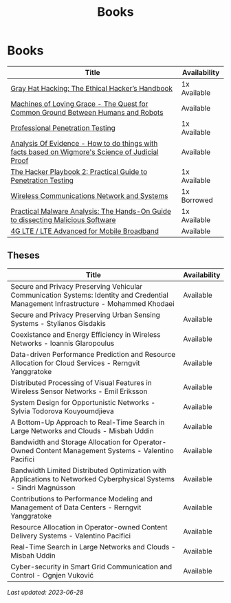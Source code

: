 ﻿---
title: Books
parent: Lab Equipment
has_children: false
nav_order: 4
---
# Books

 Title | Availability
------------- | -------------
[Gray Hat Hacking: The Ethical Hacker’s Handbook](<https://2.droppdf.com/files/LvkJi/gray-hat-hacking-the-ethical-hacker-s.pdf>) | 1x Available
[Machines of Loving Grace - The Quest for Common Ground Between Humans and Robots](<https://nse.digital/pages/lab-equipment/books.html>) | Available
[Professional Penetration Testing](<https://www.bokus.com/bok/9781597494250/professional-penetration-testing-bookcd-package/>) | 1x Available
[Analysis Of Evidence - How to do things with facts based on Wigmore's Science of Judicial Proof](<https://nse.digital/pages/lab-equipment/books.html>) | Available
[The Hacker Playbook 2: Practical Guide to Penetration Testing](<http://lepointdeau.fr/The Hacker Playbook 2 - Practical Guide To Penetration Testing By Peter Kim [Psycho.Killer] (1).pdf>) | 1x Available
[Wireless Communications Network and Systems](<https://www.springer.com/gp/book/9780306481901>) | 1x Borrowed
[Practical Malware Analysis: The Hands-On Guide to dissecting Malicious Software](<https://www.amazon.co.uk/Practical-Malware-Analysis-Hands-Dissecting/dp/1593272901>) | 1x Available
[4G LTE / LTE Advanced for Mobile Broadband](<https://dl.acm.org/citation.cfm?id=2613393>) | Available

## Theses

 Title | Availability
------------- | -------------
Secure and Privacy Preserving Vehicular Communication Systems: Identity and Credential Management Infrastructure - Mohammed Khodaei | Available
Secure and Privacy Preserving Urban Sensing Systems - Stylianos Gisdakis | Available
Coexistance and Energy Efficiency in Wireless Networks - Ioannis Glaropoulus | Available
Data-driven Performance Prediction and Resource Allocation for Cloud Services - Rerngvit Yanggratoke | Available
Distributed Processing of Visual Features in Wireless Sensor Networks - Emil Eriksson | Available
System Design for Opportunistic Networks - Sylvia Todorova Kouyoumdjieva | Available
A Bottom-Up Approach to Real-Time Search in Large Networks and Clouds - Misbah Uddin | Available
Bandwidth and Storage Allocation for Operator-Owned Content Management Systems - Valentino Pacifici | Available
Bandwidth Limited Distributed Optimization with Applications to Networked Cyberphysical Systems - Sindri Magnússon | Available
Contributions to Performance Modeling and Management of Data Centers - Rerngvit Yanggratoke | Available
Resource Allocation in Operator-owned Content Delivery Systems - Valentino Pacifici | Available
Real-Time Search in Large Networks and Clouds - Misbah Uddin | Available
Cyber-security in Smart Grid Communication and Control - Ognjen Vuković | Available



<i>Last updated: 2023-06-28 </i>
